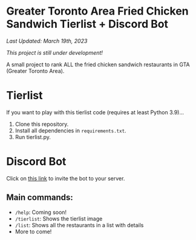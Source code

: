 # Greater Toronto Area Fried Chicken Sandwich Tierlist + Discord Bot
*Last Updated: March 19th, 2023*

*This project is still under development!*

A small project to rank ALL the fried chicken sandwich restaurants in GTA (Greater Toronto Area). 

# Tierlist
If you want to play with this tierlist code (requires at least Python 3.9)...

 1. Clone this repository.
 2. Install all dependencies in `requirements.txt`.
 3. Run tierlist.py.

# Discord Bot
Click on [this link](https://discord.com/api/oauth2/authorize?client_id=1077364191494668420&permissions=8&scope=bot) to invite the bot to your server.

Main commands:
-
* `/help`: Coming soon!
* `/tierlist`: Shows the tierlist image
* `/list`: Shows all the restaurants in a list with details
* More to come!
